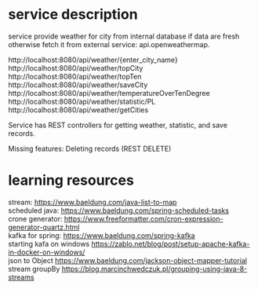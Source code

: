 # service description
service provide weather for city from internal database if data are fresh otherwise fetch it from external service:
api.openweathermap.  

http://localhost:8080/api/weather/{enter_city_name}  
http://localhost:8080/api/weather/topCity  
http://localhost:8080/api/weather/topTen  
http://localhost:8080/api/weather/saveCity  
http://localhost:8080/api/weather/temperatureOverTenDegree   
http://localhost:8080/api/weather/statistic/PL    
http://localhost:8080/api/weather/getCities  
  
Service has REST controllers for getting weather, statistic, and  save records.


Missing features:
Deleting records (REST DELETE)


# learning resources

stream: https://www.baeldung.com/java-list-to-map  
scheduled java: https://www.baeldung.com/spring-scheduled-tasks  
crone generator: https://www.freeformatter.com/cron-expression-generator-quartz.html  
kafka for spring: https://www.baeldung.com/spring-kafka  
starting kafa on windows https://zablo.net/blog/post/setup-apache-kafka-in-docker-on-windows/  
json to Object https://www.baeldung.com/jackson-object-mapper-tutorial  
stream groupBy https://blog.marcinchwedczuk.pl/grouping-using-java-8-streams  
